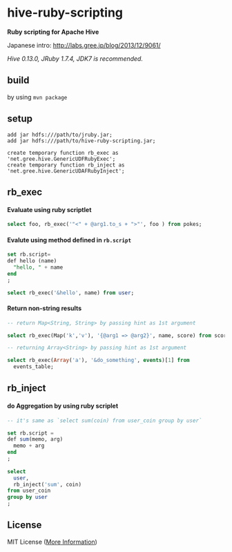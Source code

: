 hive-ruby-scripting
===================
**Ruby scripting for Apache Hive**

Japanese intro: http://labs.gree.jp/blog/2013/12/9061/

*Hive 0.13.0, JRuby 1.7.4, JDK7 is recommended.*

## build
by using `mvn package`

## setup
```
add jar hdfs:///path/to/jruby.jar;
add jar hdfs:///path/to/hive-ruby-scripting.jar;

create temporary function rb_exec as 'net.gree.hive.GenericUDFRubyExec';
create temporary function rb_inject as 'net.gree.hive.GenericUDAFRubyInject';
```

## rb_exec
#### Evaluate using ruby scriptlet
```sql
select foo, rb_exec('"<" + @arg1.to_s + ">"', foo ) from pokes;
```

#### Evalute using method defined in `rb.script`
```sql
set rb.script=
def hello (name)
  "hello, " + name
end
;

select rb_exec('&hello', name) from user;
```

#### Return non-string results
```sql
-- return Map<String, String> by passing hint as 1st argument

select rb_exec(Map('k','v'), '{@arg1 => @arg2}', name, score) from scores;
```

```sql
-- returning Array<String> by passing hint as 1st argument

select rb_exec(Array('a'), '&do_something', events)[1] from
  events_table;
```
  


## rb_inject
#### do Aggregation by using ruby scriplet
```sql
-- it's same as `select sum(coin) from user_coin group by user`

set rb.script =  
def sum(memo, arg)  
  memo + arg  
end  
;
 
select
  user,  
  rb_inject('sum', coin) 
from user_coin  
group by user
;
```

## License
MIT License ([More Information](http://en.wikipedia.org/wiki/MIT_License))
